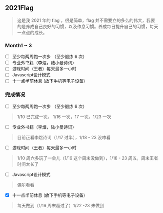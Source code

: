 ## 2021Flag  
> 这是我 2021 年的 flag ，很是简单，flag 并不需要立的多么的伟大，我要的是养成自己良好的习惯，以及作息习惯。养成每日提升自己的习惯，每天一点点的成长。

### Month1 ~ 3  

- [ ] 至少每两周跑一次步  （至少锻炼 6 次）
- [ ] 专业外书籍（李煜，陆小曼诗词）  
- [ ] 游戏时间（王者）每天最多一小时  
- [ ] Javascript设计模式  
- [ ] 十一点半前休息 (放下手机等电子设备)

### 完成情况  
- [ ] 至少每两周跑一次步  （至少锻炼 6 次）
> 1/10 已完成一次。 1/16 一次，17 一次。1/23 一次
- [ ] 专业外书籍（李煜，陆小曼诗词） 
> 目前正看李煜诗词（1/17 过半），1/18 - 23 没咋看
- [ ] 游戏时间（王者）每天最多一小时  
> 1/10 周六多玩了一会儿（1/16 这个周末没做到），1/18 - 23 周五，周末王者时间太长了
- [ ] Javascript设计模式  
> 偶尔看看
- [x] 十一点半前休息 (放下手机等电子设备)
> 每天做到（1/16 周末超过了）1/22 -23 未做到
